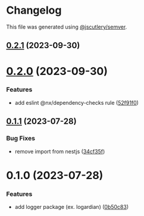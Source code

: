 # Changelog

This file was generated using [@jscutlery/semver](https://github.com/jscutlery/semver).

## [0.2.1](https://github.com/temarusanov/workspace/compare/logger-0.2.0...logger-0.2.1) (2023-09-30)



# [0.2.0](https://github.com/temarusanov/workspace/compare/logger-0.1.1...logger-0.2.0) (2023-09-30)


### Features

* add eslint @nx/dependency-checks rule ([52f91f0](https://github.com/temarusanov/workspace/commit/52f91f0649b91467ed08630cbb2516dd8411fe78))



## [0.1.1](https://github.com/temarusanov/nx/compare/logger-0.1.0...logger-0.1.1) (2023-07-28)


### Bug Fixes

* remove import from nestjs ([34cf35f](https://github.com/temarusanov/nx/commit/34cf35ff82e1b7c7e2382877120434371dcaa4ae))



# 0.1.0 (2023-07-28)


### Features

* add logger package (ex. logardian) ([0b50c83](https://github.com/temarusanov/nx/commit/0b50c83a4f211a88bf8232e4a01f2598b32d3593))
